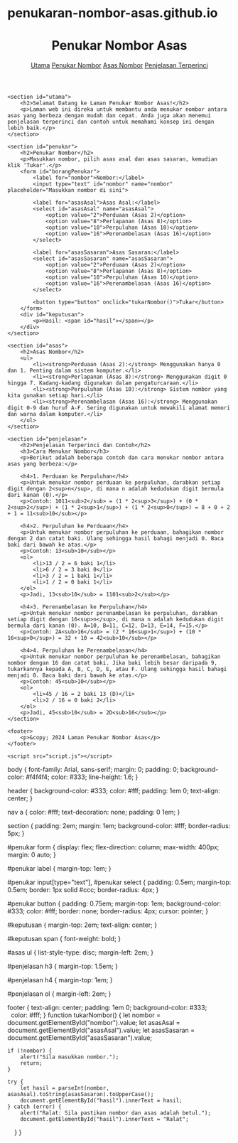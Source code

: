 # penukaran-nombor-asas.github.io
<!DOCTYPE html>
<html lang="ms">
<head>
    <meta charset="UTF-8">
    <meta name="viewport" content="width=device-width, initial-scale=1.0">
    <title>Penukar Nombor Asas</title>
    <link rel="stylesheet" href="style.css">
</head>
<body>
    <header>
        <h1>Penukar Nombor Asas</h1>
        <nav>
            <a href="#utama">Utama</a>
            <a href="#penukar">Penukar Nombor</a>
            <a href="#asas">Asas Nombor</a>
            <a href="#penjelasan">Penjelasan Terperinci</a>
        </nav>
    </header>

    <section id="utama">
        <h2>Selamat Datang ke Laman Penukar Nombor Asas!</h2>
        <p>Laman web ini direka untuk membantu anda menukar nombor antara asas yang berbeza dengan mudah dan cepat. Anda juga akan menemui penjelasan terperinci dan contoh untuk memahami konsep ini dengan lebih baik.</p>
    </section>

    <section id="penukar">
        <h2>Penukar Nombor</h2>
        <p>Masukkan nombor, pilih asas asal dan asas sasaran, kemudian klik 'Tukar'.</p>
        <form id="borangPenukar">
            <label for="nombor">Nombor:</label>
            <input type="text" id="nombor" name="nombor" placeholder="Masukkan nombor di sini">

            <label for="asasAsal">Asas Asal:</label>
            <select id="asasAsal" name="asasAsal">
                <option value="2">Perduaan (Asas 2)</option>
                <option value="8">Perlapanan (Asas 8)</option>
                <option value="10">Perpuluhan (Asas 10)</option>
                <option value="16">Perenambelasan (Asas 16)</option>
            </select>

            <label for="asasSasaran">Asas Sasaran:</label>
            <select id="asasSasaran" name="asasSasaran">
                <option value="2">Perduaan (Asas 2)</option>
                <option value="8">Perlapanan (Asas 8)</option>
                <option value="10">Perpuluhan (Asas 10)</option>
                <option value="16">Perenambelasan (Asas 16)</option>
            </select>

            <button type="button" onclick="tukarNombor()">Tukar</button>
        </form>
        <div id="keputusan">
            <p>Hasil: <span id="hasil"></span></p>
        </div>
    </section>

    <section id="asas">
        <h2>Asas Nombor</h2>
        <ul>
            <li><strong>Perduaan (Asas 2):</strong> Menggunakan hanya 0 dan 1. Penting dalam sistem komputer.</li>
            <li><strong>Perlapanan (Asas 8):</strong> Menggunakan digit 0 hingga 7. Kadang-kadang digunakan dalam pengaturcaraan.</li>
            <li><strong>Perpuluhan (Asas 10):</strong> Sistem nombor yang kita gunakan setiap hari.</li>
            <li><strong>Perenambelasan (Asas 16):</strong> Menggunakan digit 0-9 dan huruf A-F. Sering digunakan untuk mewakili alamat memori dan warna dalam komputer.</li>
        </ul>
    </section>

    <section id="penjelasan">
        <h2>Penjelasan Terperinci dan Contoh</h2>
        <h3>Cara Menukar Nombor</h3>
        <p>Berikut adalah beberapa contoh dan cara menukar nombor antara asas yang berbeza:</p>

        <h4>1. Perduaan ke Perpuluhan</h4>
        <p>Untuk menukar nombor perduaan ke perpuluhan, darabkan setiap digit dengan 2<sup>n</sup>, di mana n adalah kedudukan digit bermula dari kanan (0).</p>
        <p>Contoh: 1011<sub>2</sub> = (1 * 2<sup>3</sup>) + (0 * 2<sup>2</sup>) + (1 * 2<sup>1</sup>) + (1 * 2<sup>0</sup>) = 8 + 0 + 2 + 1 = 11<sub>10</sub></p>

        <h4>2. Perpuluhan ke Perduaan</h4>
        <p>Untuk menukar nombor perpuluhan ke perduaan, bahagikan nombor dengan 2 dan catat baki. Ulang sehingga hasil bahagi menjadi 0. Baca baki dari bawah ke atas.</p>
        <p>Contoh: 13<sub>10</sub></p>
        <ol>
            <li>13 / 2 = 6 baki 1</li>
            <li>6 / 2 = 3 baki 0</li>
            <li>3 / 2 = 1 baki 1</li>
            <li>1 / 2 = 0 baki 1</li>
        </ol>
        <p>Jadi, 13<sub>10</sub> = 1101<sub>2</sub></p>

        <h4>3. Perenambelasan ke Perpuluhan</h4>
        <p>Untuk menukar nombor perenambelasan ke perpuluhan, darabkan setiap digit dengan 16<sup>n</sup>, di mana n adalah kedudukan digit bermula dari kanan (0). A=10, B=11, C=12, D=13, E=14, F=15.</p>
        <p>Contoh: 2A<sub>16</sub> = (2 * 16<sup>1</sup>) + (10 * 16<sup>0</sup>) = 32 + 10 = 42<sub>10</sub></p>

        <h4>4. Perpuluhan ke Perenambelasan</h4>
        <p>Untuk menukar nombor perpuluhan ke perenambelasan, bahagikan nombor dengan 16 dan catat baki. Jika baki lebih besar daripada 9, tukarkannya kepada A, B, C, D, E, atau F. Ulang sehingga hasil bahagi menjadi 0. Baca baki dari bawah ke atas.</p>
        <p>Contoh: 45<sub>10</sub></p>
        <ol>
            <li>45 / 16 = 2 baki 13 (D)</li>
            <li>2 / 16 = 0 baki 2</li>
        </ol>
        <p>Jadi, 45<sub>10</sub> = 2D<sub>16</sub></p>
    </section>

    <footer>
        <p>&copy; 2024 Laman Penukar Nombor Asas</p>
    </footer>

    <script src="script.js"></script>
</body>
</html>
body {
    font-family: Arial, sans-serif;
    margin: 0;
    padding: 0;
    background-color: #f4f4f4;
    color: #333;
    line-height: 1.6;
}

header {
    background-color: #333;
    color: #fff;
    padding: 1em 0;
    text-align: center;
}

nav a {
    color: #fff;
    text-decoration: none;
    padding: 0 1em;
}

section {
    padding: 2em;
    margin: 1em;
    background-color: #fff;
    border-radius: 5px;
}

#penukar form {
    display: flex;
    flex-direction: column;
    max-width: 400px;
    margin: 0 auto;
}

#penukar label {
    margin-top: 1em;
}

#penukar input[type="text"],
#penukar select {
    padding: 0.5em;
    margin-top: 0.5em;
    border: 1px solid #ccc;
    border-radius: 4px;
}

#penukar button {
    padding: 0.75em;
    margin-top: 1em;
    background-color: #333;
    color: #fff;
    border: none;
    border-radius: 4px;
    cursor: pointer;
}

#keputusan {
    margin-top: 2em;
    text-align: center;
}

#keputusan span {
    font-weight: bold;
}

#asas ul {
    list-style-type: disc;
    margin-left: 2em;
}

#penjelasan h3 {
    margin-top: 1.5em;
}

#penjelasan h4 {
    margin-top: 1em;
}

#penjelasan ol {
    margin-left: 2em;
}

footer {
    text-align: center;
    padding: 1em 0;
    background-color: #333;
    color: #fff;
}
function tukarNombor() {
    let nombor = document.getElementById("nombor").value;
    let asasAsal = document.getElementById("asasAsal").value;
    let asasSasaran = document.getElementById("asasSasaran").value;

    if (!nombor) {
        alert("Sila masukkan nombor.");
        return;
    }

    try {
        let hasil = parseInt(nombor, asasAsal).toString(asasSasaran).toUpperCase();
        document.getElementById("hasil").innerText = hasil;
    } catch (error) {
        alert("Ralat: Sila pastikan nombor dan asas adalah betul.");
        document.getElementById("hasil").innerText = "Ralat";
    }
}
